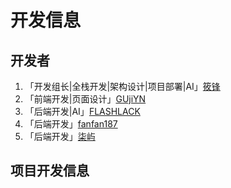 # 开发信息

## 开发者

1. 「开发组长|全栈开发|架构设计|项目部署|AI」[筱锋](https://github.com/XiaoLFeng)
2. 「前端开发|页面设计」[GUjiYN](https://github.com/GUjiYN)
3. 「后端开发|AI」[FLASHLACK](https://github.com/FLASHLACK1314)
4. 「后端开发」[fanfan187](https://github.com/fanfan187)
5. 「后端开发」[柒屿](https://github.com/qiyu-yzh)



## 项目开发信息

